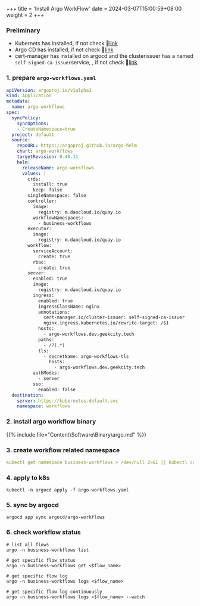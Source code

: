 +++
title = 'Install Argo WorkFlow'
date = 2024-03-07T15:00:59+08:00
weight = 2
+++

### Preliminary
- Kubernets has installed, if not check 🔗[link](kubernetes/cluster/index.html)
- Argo CD has installed, if not check 🔗[link](software/cicd/argocd.html)
- cert-manager has installed on argocd and the clusterissuer has a named `self-signed-ca-issuer`service, , if not check 🔗[link](software/application/cert_manager.html)

### 1. prepare `argo-workflows.yaml`

```yaml
apiVersion: argoproj.io/v1alpha1
kind: Application
metadata:
  name: argo-workflows
spec:
  syncPolicy:
    syncOptions:
    - CreateNamespace=true
  project: default
  source:
    repoURL: https://argoproj.github.io/argo-helm
    chart: argo-workflows
    targetRevision: 0.40.11
    helm:
      releaseName: argo-workflows
      values: |
        crds:
          install: true
          keep: false
        singleNamespace: false
        controller:
          image:
            registry: m.daocloud.io/quay.io
          workflowNamespaces:
            - business-workflows
        executor:
          image:
            registry: m.daocloud.io/quay.io
        workflow:
          serviceAccount:
            create: true
          rbac:
            create: true
        server:
          enabled: true
          image:
            registry: m.daocloud.io/quay.io
          ingress:
            enabled: true
            ingressClassName: nginx
            annotations:
              cert-manager.io/cluster-issuer: self-signed-ca-issuer
              nginx.ingress.kubernetes.io/rewrite-target: /$1
            hosts:
              - argo-workflows.dev.geekcity.tech
            paths:
              - /?(.*)
            tls:
              - secretName: argo-workflows-tls
                hosts:
                  - argo-workflows.dev.geekcity.tech
          authModes:
            - server
          sso:
            enabled: false
  destination:
    server: https://kubernetes.default.svc
    namespace: workflows
```

### 2. install argo workflow binary

{{% include file="Content\Software\Binary\argo.md" %}}

### 3. create workflow related namespace
```yaml
kubectl get namespace business-workflows > /dev/null 2>&1 || kubectl create namespace business-workflows
```


### 4. apply to k8s
```shell
kubectl -n argocd apply -f argo-workflows.yaml
```

### 5. sync by argocd
```shell
argocd app sync argocd/argo-workflows
```

### 6. check workflow status
```shell
# list all flows
argo -n business-workflows list
```

```shell
# get specific flow status
argo -n business-workflows get <$flow_name>
```

```shell
# get specific flow log
argo -n business-workflows logs <$flow_name>
```

```shell
# get specific flow log continuously
argo -n business-workflows logs <$flow_name> --watch
```
